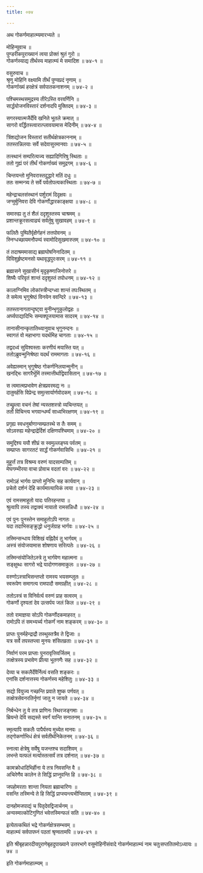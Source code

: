 ```yaml
---
title: ०७४

---
```

अथ गोकर्णमाहात्म्यमारभ्यते ॥  
  
मोहिन्युवाच ॥  
पुण्डरीकपुराख्यानं त्वया प्रोक्तं श्रुतं गुरो ॥  
गोकर्णस्याद्य तीर्थस्य माहात्म्यं मे समादिश ॥ ७४-१ ॥  
  
वसुरुवाच ॥  
श्रृणु मोहिनि वक्ष्यामि तीर्थं पुण्यप्रदं नृणाम् ॥  
गोकर्णाख्यं हरक्षेत्रं सर्वपातकनाशनम् ॥ ७४-२ ॥  
  
पश्चिमस्थसमुद्रस्य तीरेऽस्ति वरवर्णिनि ॥  
सार्द्धयोजनविस्तारं दर्शनादपि मुक्तिदम् ॥ ७४-३ ॥  
  
सगरस्यात्मजैर्देवि खनिते भूतले क्रमात् ॥  
सागरो वर्द्धितस्त्वारात्प्लावयामास मेदिनीम् ॥ ७४-४ ॥  
  
त्रिंशद्योजन विस्तारां सतीर्थक्षेत्रकाननाम् ॥  
ततस्तन्निलयाः सर्वे सदेवासुरमानवाः ॥ ७४-५ ॥  
  
तत्स्थानं सम्परित्यज्य सह्यादिगिरिषु स्थिताः ॥  
ततो गुह्यं परं तीर्थं गोकर्णाख्यं समुद्रगम् ॥ ७४-६ ॥  
  
चिन्तयन्तो मुनिवरास्तदुद्धारे मतिं दधुः ॥  
ततः सम्मन्त्र्य ते सर्वे पर्वतोपत्यकास्थिताः ॥ ७४-७ ॥  
  
महेन्द्राचलसंस्थानं पर्शुरामं दिदृक्षवः ॥  
जग्मुर्मुनिवरा देवि गोकर्णोद्धारकाङ्क्षया ॥ ७४-८ ॥  
  
समारुह्य तु तं शैलं ददृशुस्तस्य चाश्रमम् ॥  
प्रशान्तक्रूरसत्वाढ्यं सर्वर्तुषु सुखावहम् ॥ ७४-९ ॥  
  
फलितैः पुष्पितैर्वृक्षैर्गहनं तत्तपोवनम् ॥  
स्निग्धच्छायमनौपम्यं स्वामोदिसुखमारुतम् ॥ ७४-१० ॥  
  
तं तदाश्रममासाद्य ब्रह्मघोषनिनादितम् ॥  
विविशुर्हृष्टमनसो यथावृद्धपुरःसरम् ॥ ७४-११ ॥  
  
ब्रह्मासने सुखासीनं मृदुकृष्णाजिनोत्तरे ॥  
शिष्यैः परिवृतं शान्तं ददृशुस्तं तपोधनम् ॥ ७४-१२ ॥  
  
कालाग्निमिव लोकांस्त्रीन्दग्ध्वा शान्तं तपःस्थितम् ॥  
ते समेत्य भृगुश्रेष्ठं विनयेन ववन्दिरे ॥ ७४-१३ ॥  
  
ततस्तानागतान्दृष्ट्वा मुनीन्भृगुकुलोद्वहः ॥  
अर्घ्यपाद्यादिभिः सम्यक्पूजयामास सादरम् ॥ ७४-१४ ॥  
  
तानासीनान्कृतातिथ्यानुवाच भृगुनन्दनः ॥  
स्वागतं वो महाभागा यदर्थमिह चागताः ॥ ७४-१५ ॥  
  
तद्वदध्वं सुविश्वस्ताः करणीयं मयास्ति यत् ॥  
ततोऽब्रुवन्मुनिश्रेष्ठा यदर्थं राममागताः ॥ ७४-१६ ॥  
  
अवेह्यस्मान् भृगुश्रेष्ठ गोकर्णनिलयान्मुनीन् ॥  
खनद्भिः सागरैर्भूमिं तस्मात्तीर्थाद्विवासितान् ॥ ७४-१७ ॥  
  
स त्वमात्मप्रभावेण क्षेत्रप्रवरमद्य नः ॥  
दातुमर्हसि विप्रेन्द्र समुत्सार्यार्णवोदकम् ॥ ७४-१८ ॥  
  
तच्छ्रुत्वा वचनं तेषां न्यस्तशस्त्रो व्यचिन्तयत् ॥  
ततो विचिन्त्य भगवान्धर्म्यं साध्वभिरक्षणम् ॥ ७४-१९ ॥  
  
प्रगृह्य स्वधनुर्बाणान्सम्प्रतस्थे स तैः समम् ॥  
सोऽवरुह्य महेन्द्राद्रेर्दिशं दक्षिणपश्चिमाम् ॥ ७४-२० ॥  
  
समुद्दिश्य ययौ शीघ्रं स स्वमुल्लङ्घ्य पर्वतम् ॥  
सम्प्राप्तः सागरतटं सार्द्धं गोकर्णवासिभिः ॥ ७४-२१ ॥  
  
मुहूर्त्तं तत्र विश्रम्य वरुणं यादसाम्पतिम् ॥  
मेघगम्भीरया वाचा प्रोवाच वदतां वरः ॥ ७४-२२ ॥  
  
रामोऽहं भार्गवः प्राप्तो मुनिभिः सह कार्यवान् ॥  
प्रचेतो दर्शनं देहि कार्यमात्यायिकं त्वया ॥ ७४-२३ ॥  
  
एवं रामसमाहूतो यादः पतिरहन्तया ॥  
श्रुत्वापि तस्य तद्वाक्यं नायातो रामसन्निधौ ॥ ७४-२४ ॥  
  
एवं पुनः पुनस्तेन समाहूतोऽपि नागतः ॥  
यदा तदाभिसङ्क्रुद्धो धनुर्जग्राह भार्गवः ॥ ७४-२५ ॥  
  
तस्मिन्सन्धाय विशिखं वह्निदैवं तु भार्गवम् ॥  
अस्त्रं संयोजयामास शोषणाय सरित्पतेः ॥ ७४-२६ ॥  
  
तस्मिन्संयोजितेऽस्त्रे तु भार्गवेण महात्मना ॥  
सङ्क्षुब्धः सागरो भद्रे यादोगणसमाकुलः ॥ ७४-२७ ॥  
  
वरुणोऽस्त्राभिसन्तप्तो रामस्य भयसम्प्लुतः ॥  
स्वरूपेण समागत्य रामपादौ समग्रहीत् ॥ ७४-२८ ॥  
  
ततोऽस्त्रं स विनिर्वर्त्य वरुणं प्राह सत्वरम् ॥  
गोकर्णो दृश्यतां देव उत्सर्पय जलं किल ॥ ७४-२९ ॥  
  
ततो रामाज्ञया सोऽपि गोकर्णोदकमाहरत् ॥  
रामोऽपि तं समभ्यर्च्य गोकर्णं नाम शङ्करम् ॥ ७४-३० ॥  
  
प्राप्तः पुनर्महेन्द्राद्रौ तस्थुस्तत्रैव ते द्विजाः ॥  
यत्र सर्वे तपस्तप्त्वा मुनयः शंसितव्रताः ॥ ७४-३१ ॥  
  
निर्वाणं परम प्राप्ताः पुनरावृत्तिवर्जितम् ॥  
तत्क्षेत्रस्य प्रभावेण प्रीत्या भूतगणैः सह ॥ ७४-३२ ॥  
  
देव्या च सकलैर्देवैर्नित्यं वसति शङ्करः ॥  
एनांसि दर्शनात्तस्य गोकर्णस्य महेशितुः ॥ ७४-३३ ॥  
  
सद्यो वियुज्य गच्छन्ति प्रवाते शुष्क पर्णवत् ॥  
तत्क्षेत्रसेवनरतिर्नृणां जातु न जायते ॥ ७४-३४ ॥  
  
निर्बन्धेन तु ये तत्र प्राणिनः स्थिरजङ्गमाः ॥  
म्रियन्ते देवि सद्यस्ते स्वर्गं यान्ति सनातनम् ॥ ७४-३५ ॥  
  
स्मृत्यापि सकलैः पापैर्यस्य मुच्येत मानवः ॥  
तद्गोकर्णाभिधं क्षेत्रं सर्वतीर्थनिकेतनम् ॥ ७४-३६ ॥  
  
स्नात्वा क्षेत्रेषु सर्वेषु यजन्तश्च सदाशिवम् ॥  
लभन्ते यत्फलं मर्त्यास्तत्सर्वं तत्र दर्शनात् ॥ ७४-३७ ॥  
  
कामक्रोधादिभिर्हीना ये तत्र निवसन्ति वै ॥  
अचिरेणैव कालेन ते सिद्धिं प्राप्नुवन्ति हि ॥ ७४-३८ ॥  
  
जपहोमरताः शान्ता नियता ब्रह्मचारिणः ॥  
वसन्ति तस्मिन्ये ते हि सिद्धिं प्राप्स्यन्त्यभीप्सिताम् ॥ ७४-३९ ॥  
  
दानहोमजपाद्यं च पितृदेवद्विजार्चनम् ॥  
अन्यस्मात्कोटिगुणितं भवेत्तस्मिन्फलं सति ॥ ७४-४० ॥  
  
इत्येतत्कथितं भद्रे गोकर्णक्षेत्रसम्भवम् ॥  
माहात्म्यं सर्वपापघ्नं पठतां श्रृण्वतामपि ॥ ७४-४१ ॥  
  
इति श्रीबृहन्नारदीयपुराणेबृहदुपाख्याने उत्तरभागे वसुमोहिनीसंवादे गोकर्णमाहात्म्यं नाम चतुःसप्ततितमोऽध्यायः ॥ ७४ ॥  
  
इति गोकर्णमाहात्म्यम् ॥
